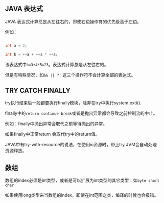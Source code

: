 ## JAVA 表达式

JAVA 表达式计算总是从左往右的，即使右边操作符的优先级高于左边。

例如：

```java

int a = 2;

int b = ++a + ++a * ++a;

```

该表达式中`b=3+4*5=23`。表达式计算总是从左往右的。

但是有特殊情况，如`&& || ?:` 这三个操作符不会计算全部的表达式。

## TRY CATCH FINALLY

try执行结束后一般都要执行finally模块，除非在try中执行system.exti().

finally中的`return continue break`或者是抛出异常都会导致之前控制流的中止。

例如：finally中抛出异常会取代之前等待抛出的异常。

如果finally中正常return 会取代try中的return值。

JAVA中有try-with-resource的说法，在使用io资源时，带上try JVM会自动处理资源释放。

## 数组

数组的index必须是int类型，或者是可以扩展为int类型的其它类型：如`byte short char`

如果使用long类型来当数组的index，即使在int范围之类，编译的时候也会报错。
